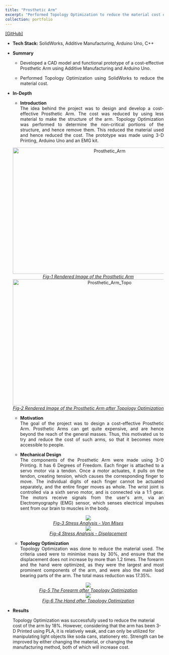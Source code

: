 ```yaml
---
title: "Prosthetic Arm"
excerpt: "Performed Topology Optimization to reduce the material cost of a Prosthetic Arm. <br/><img src='/images/ProstheticArm.png' style='width:300;height:200;'>"
collection: portfolio
---
```


[[GitHub]](https://github.com/SahilTChaudhary/Prosthetic-Arm.git)

* <b>Tech Stack:</b> SolidWorks, Additive Manufacturing, Arduino Uno, C++
* <b> Summary </b>
    -  <p style="text-align: justify;">Developed a CAD model and functional prototype of a cost-effective Prosthetic Arm using Additive Manufacturing and Arduino Uno.</p>
    -  <p style="text-align: justify;">Performed Topology Optimization using SolidWorks to reduce the material cost.</p>

* <b>In-Depth</b>
    *  <p style="text-align: justify;"><b>Introduction</b><br>The idea behind the project was to design and develop a cost-effective Prosthetic Arm. The cost was reduced by using less material to make the structure of the arm. Topology Optimization was performed to determine the non-critical portions of the structure, and hence remove them. This reduced the material used and hence reduced the cost. The prototype was made using 3-D Printing, Arduino Uno and an EMG kit.</p>

    <div style="text-align:center">
    <img src="/images/ProstheticArm.png" alt="Prosthetic_Arm" style="width:600px;height:400px;">
    </div>
    <figcaption style="text-align: center;"><u><em>Fig-1 Rendered Image of the Prosthetic Arm</em></u></figcaption>

    <div style="text-align:center">
    <img src="/images/ProstheticArm_Topo.png" alt="Prosthetic_Arm_Topo" style="width:600px;height:400px;">
    </div>
    <figcaption style="text-align: center;"><u><em>Fig-2 Rendered Image of the Prosthetic Arm after Topology Optimization</em></u></figcaption>
  
    * <p style="text-align: justify;"><b>Motivation</b><br>The goal of the project was to design a cost-effective Prosthetic Arm. Prosthetic Arms can get quite expensive, and are hence beyond the reach of the general masses. Thus, this motivated us to try and reduce the cost of such arms, so that it becomes more accessible to people.</p>
    
       
    * <p style="text-align: justify;"><b>Mechanical Design</b><br>The components of the Prosthetic Arm were made using 3-D Printing. It has 6 Degrees of Freedom. Each finger is attached to a servo motor via a tendon. Once a motor actuates, it pulls on the tendon, creating tension, which causes the corresponding finger to move. The individual digits of each finger cannot be actuated separately, and the entire finger moves as whole. The wrist joint is controlled via a sixth servo motor, and is connected via a 1:1 gear. The motors receive signals from the user's arm, via an Electromyography (EMG) sensor, which senses electrical impulses sent from our brain to muscles in the body.</p>

    <div style="text-align:center">
    <img src="/images/ArmStressAnalysis_vonMises.png" controls="StressAnalysis" style="max-width: 750px;">
    </div>
    <figcaption style="text-align: center;"><u><em>Fig-3 Stress Analysis - Von Mises</em></u></figcaption>

    <div style="text-align:center">
    <img src="/images/ArmStressAnalysis_Displacement.png" controls="StressAnalysis" style="max-width: 750px;">
    </div>
    <figcaption style="text-align: center;"><u><em>Fig-4 Stress Analysis - Displacement</em></u></figcaption>

    * <p style="text-align: justify;"><b>Topology Optimization</b><br>Topology Optimization was done to reduce the material used. The criteria used were to minimise mass by 30%, and ensure that the displacement does not increase by more than 1.2 times. The forearm and the hand were optimized, as they were the largest and most prominent components of the arm, and were also the main load bearing parts of the arm. The total mass reduction was 17.35%.</p>

    <div style="text-align:center">
    <img src="/images/Forearm_Topo.png" controls="Topo" style="max-width: 750px;">
    </div>
    <figcaption style="text-align: center;"><u><em>Fig-5 The Forearm after Topology Optimization</em></u></figcaption>

    <div style="text-align:center">
    <img src="/images/Hand_Topo.png" controls="Topo" style="max-width: 750px;">
    </div>
    <figcaption style="text-align: center;"><u><em>Fig-6 The Hand after Topology Optimization</em></u></figcaption>

* <b>Results</b>
    <p>Topology Optimization was successfully used to reduce the material cost of the arm by 18%. However, considering that the arm has been 3-D Printed using PLA, it is relatively weak, and can only be utilized for manipulating light objects like soda cans, stationery etc. Strength can be improved by either changing the material, or changing the manufacturing method, both of which will increase cost.</p>
